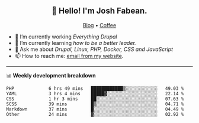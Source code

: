<h2 align="center">👋 Hello! I'm Josh Fabean.</h2>
<p align="center">
  <a href="https://joshfabean.com">Blog</a> •
  <a href="https://www.buymeacoffee.com/LSxne6Yr4">Coffee</a>
</p>

- 🔭 I’m currently working *Everything Drupal*
- 🌱 I’m currently learning *how to be a better leader.*
- 💬 Ask me about *Drupal, Linux, PHP, Docker, CSS and JavaScript*
- 📫 How to reach me: [email from my website](https://joshfabean.com).

-------

📊 **Weekly development breakdown**
<!--START_SECTION:waka-->

```text
PHP             6 hrs 49 mins   ████████████▒░░░░░░░░░░░░   49.03 %
YAML            3 hrs 4 mins    █████▓░░░░░░░░░░░░░░░░░░░   22.14 %
CSS             1 hr 3 mins     ██░░░░░░░░░░░░░░░░░░░░░░░   07.63 %
SCSS            39 mins         █▒░░░░░░░░░░░░░░░░░░░░░░░   04.71 %
Markdown        37 mins         █░░░░░░░░░░░░░░░░░░░░░░░░   04.49 %
Other           24 mins         ▓░░░░░░░░░░░░░░░░░░░░░░░░   02.92 %
```

<!--END_SECTION:waka-->

<!--
**fabean/fabean** is a ✨ _special_ ✨ repository because its `README.md` (this file) appears on your GitHub profile.

Here are some ideas to get you started:

- 🔭 I’m currently working on ...
- 🌱 I’m currently learning ...
- 👯 I’m looking to collaborate on ...
- 🤔 I’m looking for help with ...
- 💬 Ask me about ...
- 📫 How to reach me: ...
- 😄 Pronouns: ...
- ⚡ Fun fact: ...
-->
